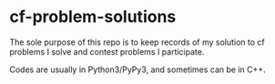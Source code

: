 # cf-problem-solutions


The sole purpose of this repo is to keep records of my solution to cf problems I solve and contest problems I participate.

Codes are usually in Python3/PyPy3, and sometimes can be in C++.
